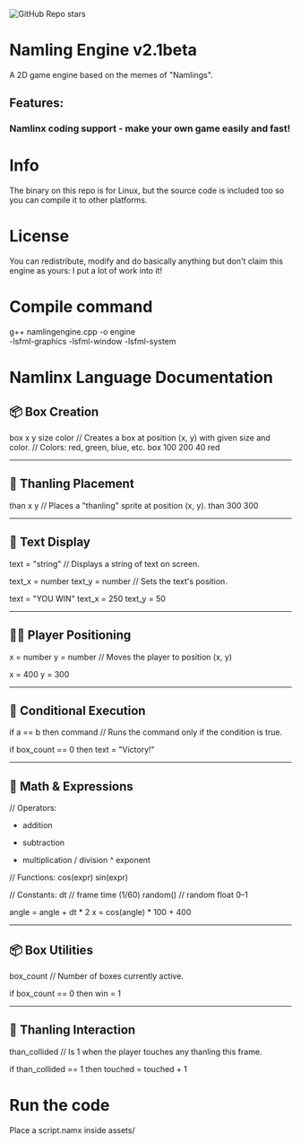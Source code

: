 

![GitHub Repo stars](https://img.shields.io/github/stars/iimsoftco/namlingengine)

# Namling Engine v2.1beta
A 2D game engine based on the memes of "Namlings".
## Features:
### Namlinx coding support - make your own game easily and fast!

# Info
The binary on this repo is for Linux, but the source code is included too so you can compile it to other platforms.

# License
You can redistribute, modify and do basically anything but don't claim this engine as yours: I put a lot of work into it!

# Compile command
g++ namlingengine.cpp -o engine \
    -lsfml-graphics -lsfml-window -lsfml-system

# Namlinx Language Documentation

## 📦 Box Creation

box x y size color
// Creates a box at position (x, y) with given size and color.
// Colors: red, green, blue, etc.
box 100 200 40 red

---

## 🧍 Thanling Placement

than x y
// Places a "thanling" sprite at position (x, y).
than 300 300

---

## 🧾 Text Display

text = "string"
// Displays a string of text on screen.

text_x = number
text_y = number
// Sets the text's position.

text = "YOU WIN"
text_x = 250
text_y = 50

---

## 🧍‍♂️ Player Positioning

x = number
y = number
// Moves the player to position (x, y)

x = 400
y = 300

---

## 🔁 Conditional Execution

if a == b then command
// Runs the command only if the condition is true.

if box_count == 0 then text = "Victory!"

---

## 🔢 Math & Expressions

// Operators:
+  addition
-  subtraction
*  multiplication
/  division
^  exponent

// Functions:
cos(expr)
sin(expr)

// Constants:
dt         // frame time (1/60)
random()   // random float 0–1

angle = angle + dt * 2
x = cos(angle) * 100 + 400

---

## 📦 Box Utilities

box_count
// Number of boxes currently active.

if box_count == 0 then win = 1

---

## 🤖 Thanling Interaction

than_collided
// Is 1 when the player touches any thanling this frame.

if than_collided == 1 then touched = touched + 1

# Run the code

Place a script.namx inside assets/
